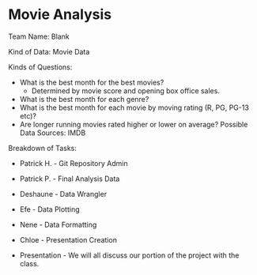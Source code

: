 # Movie Analysis

Team Name: Blank

Kind of Data: Movie Data

Kinds of Questions:
  * What is the best month for the best movies?
    * Determined by movie score and opening box office sales.
  * What is the best month for each genre?
  * What is the best month for each movie by moving rating (R, PG, PG-13 etc)?
  * Are longer running movies rated higher or lower on average?
Possible Data Sources: IMDB

Breakdown of Tasks:
  * Patrick H. - Git Repository Admin
  * Patrick P. - Final Analysis Data
  * Deshaune - Data Wrangler
  * Efe - Data Plotting
  * Nene - Data Formatting
  * Chloe - Presentation Creation
  
  * Presentation - We will all discuss our portion of the project with the class.
